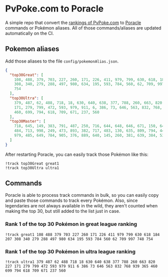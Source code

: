 # PvPoke.com to Poracle
A simple repo that convert the [rankings of PvPoke.com](https://pvpoke.com/rankings/) to [Poracle](https://github.com/KartulUdus/PoracleJS) commands or Pokémon aliases. 
All of those commands/aliases are updated automatically on the CI.

## Pokemon aliases
Add those aliases to the file `config/pokemonAlias.json`. 

<!-- aliases-start -->
```json
{
  "top30Great": [
    108, 488, 379, 703, 227, 260, 171, 226, 411, 979, 799, 630, 618, 184, 207,
    308, 340, 279, 288, 497, 980, 634, 195, 593, 784, 560, 62, 709, 997, 748,
    754
  ],
  "top30Ultra": [
    379, 487, 62, 488, 718, 18, 630, 640, 638, 377, 788, 260, 663, 820, 227,
    171, 279, 799, 472, 593, 979, 911, 6, 386, 73, 646, 563, 832, 768, 939, 365,
    460, 699, 794, 618, 709, 671, 237, 560
  ],
  "top30Master": [
    718, 645, 149, 383, 791, 487, 250, 716, 644, 648, 646, 671, 150, 643, 888,
    484, 713, 998, 249, 473, 893, 382, 717, 483, 130, 635, 809, 794, 445, 901,
    979, 485, 649, 784, 905, 376, 889, 640, 145, 260, 381, 639, 384, 534
  ]
}
```
<!-- aliases-end -->

After restarting Poracle, you can easily track those Pokémon like this:
```shell
!track top30Great great1
!track top30Ultra ultra1
```

## Commands
Poracle is able to process track commands in bulk, so you can easily copy and paste those commands to track every Pokémon. 
Also, since legendaries are not always available in the wild, they aren't counted when making the top 30, but still added to the list just in case.

### Rank 1 of the top 30 Pokémon in great league ranking
<!-- top30great-start -->
```
!track great1 108 488 379 703 227 260 171 226 411 979 799 630 618 184 207 308 340 279 288 497 980 634 195 593 784 560 62 709 997 748 754
```
<!-- top30great-end -->

### Rank 1 of the top 30 Pokémon in ultra league ranking
<!-- top30ultra-start -->
```
!track ultra1 379 487 62 488 718 18 630 640 638 377 788 260 663 820 227 171 279 799 472 593 979 911 6 386 73 646 563 832 768 939 365 460 699 794 618 709 671 237 560
```
<!-- top30ultra-end -->
